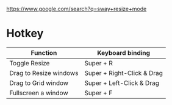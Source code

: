 https://www.google.com/search?q=sway+resize+mode

# Hotkey
|Function|Keyboard binding|
|-|-|
|Toggle Resize|Super + R|
|Drag to Resize windows|Super + Right-Click & Drag|
|Drag to Grid window|Super + Left-Click & Drag|
|Fullscreen a window|Super + F|

